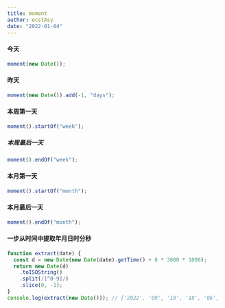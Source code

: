 ```yaml
---
title: moment
author: ecstAsy
date: "2022-01-04"
---
```


#### 今天

```js
moment(new Date());
```

#### 昨天

```js
moment(new Date()).add(-1, "days");
```

#### 本周第一天

```js
moment().startOf("week");
```

##### 本周最后一天

```js
moment().endOf("week");
```

#### 本月第一天

```js
moment().startOf("month");
```

#### 本月最后一天

```js
moment().endOf("month");
```

#### 一步从时间中提取年月日时分秒

```js
function extract(date) {
  const d = new Date(new Date(date).getTime() + 8 * 3600 * 1000);
  return new Date(d)
    .toISOString()
    .split(/[^0-9]/)
    .slice(0, -1);
}
console.log(extract(new Date())); // ['2022', '09', '19', '18', '06', '11', '187']
```
